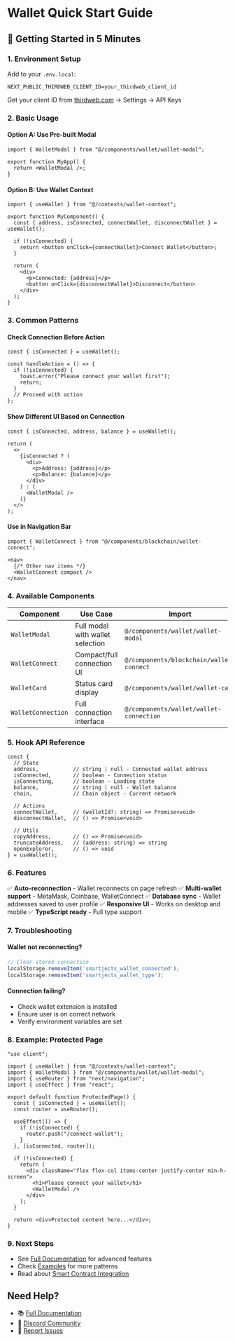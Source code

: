 # Wallet Quick Start Guide

## 🚀 Getting Started in 5 Minutes

### 1. Environment Setup

Add to your `.env.local`:

```env
NEXT_PUBLIC_THIRDWEB_CLIENT_ID=your_thirdweb_client_id
```

Get your client ID from [thirdweb.com](https://thirdweb.com) → Settings → API Keys

### 2. Basic Usage

#### Option A: Use Pre-built Modal

```tsx
import { WalletModal } from "@/components/wallet/wallet-modal";

export function MyApp() {
  return <WalletModal />;
}
```

#### Option B: Use Wallet Context

```tsx
import { useWallet } from "@/contexts/wallet-context";

export function MyComponent() {
  const { address, isConnected, connectWallet, disconnectWallet } = useWallet();

  if (!isConnected) {
    return <button onClick={connectWallet}>Connect Wallet</button>;
  }

  return (
    <div>
      <p>Connected: {address}</p>
      <button onClick={disconnectWallet}>Disconnect</button>
    </div>
  );
}
```

### 3. Common Patterns

#### Check Connection Before Action

```tsx
const { isConnected } = useWallet();

const handleAction = () => {
  if (!isConnected) {
    toast.error("Please connect your wallet first");
    return;
  }
  // Proceed with action
};
```

#### Show Different UI Based on Connection

```tsx
const { isConnected, address, balance } = useWallet();

return (
  <>
    {isConnected ? (
      <div>
        <p>Address: {address}</p>
        <p>Balance: {balance}</p>
      </div>
    ) : (
      <WalletModal />
    )}
  </>
);
```

#### Use in Navigation Bar

```tsx
import { WalletConnect } from "@/components/blockchain/wallet-connect";

<nav>
  {/* Other nav items */}
  <WalletConnect compact />
</nav>
```

### 4. Available Components

| Component | Use Case | Import |
|-----------|----------|--------|
| `WalletModal` | Full modal with wallet selection | `@/components/wallet/wallet-modal` |
| `WalletConnect` | Compact/full connection UI | `@/components/blockchain/wallet-connect` |
| `WalletCard` | Status card display | `@/components/wallet/wallet-card` |
| `WalletConnection` | Full connection interface | `@/components/wallet/wallet-connection` |

### 5. Hook API Reference

```tsx
const {
  // State
  address,           // string | null - Connected wallet address
  isConnected,       // boolean - Connection status
  isConnecting,      // boolean - Loading state
  balance,           // string | null - Wallet balance
  chain,             // Chain object - Current network
  
  // Actions
  connectWallet,     // (walletId?: string) => Promise<void>
  disconnectWallet,  // () => Promise<void>
  
  // Utils
  copyAddress,       // () => Promise<void>
  truncateAddress,   // (address: string) => string
  openExplorer,      // () => void
} = useWallet();
```

### 6. Features

✅ **Auto-reconnection** - Wallet reconnects on page refresh
✅ **Multi-wallet support** - MetaMask, Coinbase, WalletConnect
✅ **Database sync** - Wallet addresses saved to user profile
✅ **Responsive UI** - Works on desktop and mobile
✅ **TypeScript ready** - Full type support

### 7. Troubleshooting

#### Wallet not reconnecting?
```javascript
// Clear stored connection
localStorage.removeItem('smartjects_wallet_connected');
localStorage.removeItem('smartjects_wallet_type');
```

#### Connection failing?
- Check wallet extension is installed
- Ensure user is on correct network
- Verify environment variables are set

### 8. Example: Protected Page

```tsx
"use client";

import { useWallet } from "@/contexts/wallet-context";
import { WalletModal } from "@/components/wallet/wallet-modal";
import { useRouter } from "next/navigation";
import { useEffect } from "react";

export default function ProtectedPage() {
  const { isConnected } = useWallet();
  const router = useRouter();

  useEffect(() => {
    if (!isConnected) {
      router.push("/connect-wallet");
    }
  }, [isConnected, router]);

  if (!isConnected) {
    return (
      <div className="flex flex-col items-center justify-center min-h-screen">
        <h1>Please connect your wallet</h1>
        <WalletModal />
      </div>
    );
  }

  return <div>Protected content here...</div>;
}
```

### 9. Next Steps

- See [Full Documentation](./wallet-setup.md) for advanced features
- Check [Examples](../examples/wallet-usage-example.tsx) for more patterns
- Read about [Smart Contract Integration](./smart-contracts.md)

## Need Help?

- 📚 [Full Documentation](./wallet-setup.md)
- 💬 [Discord Community](#)
- 🐛 [Report Issues](#)